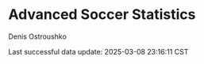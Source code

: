 # Advanced Soccer Statistics
Denis Ostroushko

<!-- gfm -->

Last successful data update: 2025-03-08 23:16:11 CST
